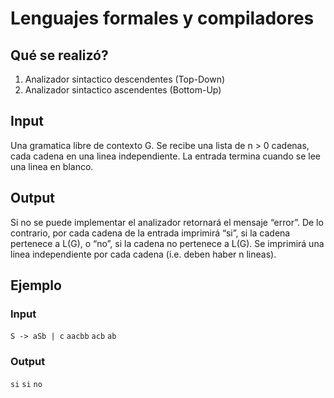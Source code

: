 # Lenguajes formales y compiladores

## Qué se realizó?

1. Analizador sintactico descendentes (Top-Down)
2. Analizador sintactico ascendentes (Bottom-Up)

## Input

Una gramatica libre de contexto G. Se recibe una lista de n > 0 cadenas, cada cadena en una linea independiente. La entrada termina cuando se lee una linea en blanco.

## Output

Si no se puede implementar el analizador retornará el mensaje “error”. De lo contrario, por cada cadena de la entrada imprimirá “si”, si la cadena pertenece a L(G), o “no”, si la cadena no pertenece a L(G). Se imprimirá una linea independiente por cada cadena (i.e. deben haber n lineas).

## Ejemplo

### Input
`S -> aSb | c`
`aacbb`
`acb`
`ab`

### Output
`si`
`si`
`no`